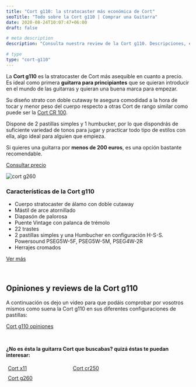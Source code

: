 ```yaml
---
title: "Cort g110: la stratocaster más económica de Cort"
seoTitle: "Todo sobre la Cort g110 | Comprar una Guitarra"
date: 2020-08-24T10:07:47+06:00
draft: false

# meta description
description: "Consulta nuestra review de la Cort g110. Descripciones, especificaciones y opiniones de los modelos más exitosos de Cort"

# type
type: "cort-g110"
---
```


La **Cort g110** es la stratocaster de Cort más asequible en cuanto a precio. Es ideal como primera **guitarra para principiantes** que se quieran
introducir en el mundo de las guitarras y quieran una buena marca para empezar.

Su diseño strato con doble cutaway te asegura comodidad a la hora de tocar y menor peso del cuerpo respecto a otras Cort de rango similar como puede ser
la [Cort CR 100](/guitarras-cort/cr100).

Dispone de 2 pastillas simples y 1 humbucker, por lo que dispondrás de suficiente variedad de tonos para jugar y practicar todo tipo de estilos con ella,
algo ideal para alguien que empieza.

Si quieres una guitarra por **menos de 200 euros**, es una opción bastante recomendable.

<div>
	<a href="https://www.amazon.es/Cort-G1102T-G110-2T-Guitarra-el%C3%A9ctrica/dp/B00KGSO8HM/ref=as_li_ss_tl?_encoding=UTF8&pd_rd_i=B00KGSO8HM&pd_rd_r=e14dc21e-cfcc-411f-a7de-e343c537556a&pd_rd_w=5jAqs&pd_rd_wg=83334&pf_rd_p=4221015a-01c7-4a3d-a84d-985d938e9995&pf_rd_r=VZ62DZX7M7ZT60PX8CH6&psc=1&refRID=VZ62DZX7M7ZT60PX8CH6&linkCode=ll1&tag=guitar0de-21&linkId=4a55fd87dd2830f95c4770d0b7b6f543&language=es_ES" class="btn" rel="nofollow noopener noreferrer" target="_blank">Consultar precio</a>
</div>


![cort g260](../../images/cort/cort-g110.jpg)

### Características de la Cort g110

* Cuerpo stratocaster de álamo con doble cutaway
* Mástil de arce atornillado
* Diapasón de palorosa
* Puente Vintage con palanca de trémolo
* 22 trastes
* 2 pastillas simples y una Humbucher en configuración H-S-S. Powersound PSEG5W-5F, PSEG5W-5M, PSEG4W-2R
* Herrajes cromados

<div>
	<a href="https://www.amazon.es/Cort-G1102T-G110-2T-Guitarra-el%C3%A9ctrica/dp/B00KGSO8HM/ref=as_li_ss_tl?_encoding=UTF8&pd_rd_i=B00KGSO8HM&pd_rd_r=e14dc21e-cfcc-411f-a7de-e343c537556a&pd_rd_w=5jAqs&pd_rd_wg=83334&pf_rd_p=4221015a-01c7-4a3d-a84d-985d938e9995&pf_rd_r=VZ62DZX7M7ZT60PX8CH6&psc=1&refRID=VZ62DZX7M7ZT60PX8CH6&linkCode=ll1&tag=guitar0de-21&linkId=4a55fd87dd2830f95c4770d0b7b6f543&language=es_ES" class="btn" rel="nofollow noopener noreferrer" target="_blank">Ver más</a>
</div>

&nbsp;

## Opiniones y reviews de la Cort g110

A continuación os dejo un video para que podáis comprobar por vosotros mismos como suena la Cort g110 en sus diferentes configuraciones
de pastillas:

<a href="https://www.youtu.be/s6_huvaTEp4" class="lazy-youtube-embed">Cort g110 opiniones</a>

&nbsp;

**¿No es ésta la guitarra Cort que buscabas? quizá éstas te puedan interesar:**

<div class="row">
      <div class="column" style="float: left; width: 33.33%; padding: 5px;">
        <a href="/guitarras-cort/x11/">
          <figcaption>Cort x11</figcaption>
        </a>
      </div>
      <div class="column" style="float: left; width: 33.33%; padding: 5px;">
        <a href="/guitarras-cort/cr250/">
          <figcaption>Cort cr250</figcaption>
        </a>
      </div>
      <div class="column" style="float: left; width: 33.33%; padding: 5px;">
        <a href="/guitarras-cort/g260/">
          <figcaption>Cort g260</figcaption>
        </a>
      </div>
</div>